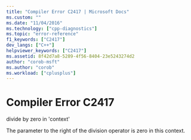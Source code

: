 ```yaml
---
title: "Compiler Error C2417 | Microsoft Docs"
ms.custom: ""
ms.date: "11/04/2016"
ms.technology: ["cpp-diagnostics"]
ms.topic: "error-reference"
f1_keywords: ["C2417"]
dev_langs: ["C++"]
helpviewer_keywords: ["C2417"]
ms.assetid: 8f42d7a8-5289-4f56-8404-23e5243274d2
author: "corob-msft"
ms.author: "corob"
ms.workload: ["cplusplus"]
---
```

# Compiler Error C2417
divide by zero in 'context'  
  
 The parameter to the right of the division operator is zero in this context.